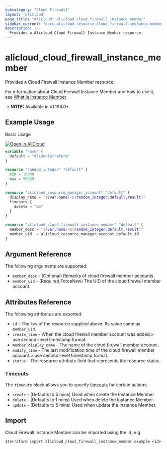 ```yaml
---
subcategory: "Cloud Firewall"
layout: "alicloud"
page_title: "Alicloud: alicloud_cloud_firewall_instance_member"
sidebar_current: "docs-alicloud-resource-cloud_firewall-instance-member"
description: |-
  Provides a Alicloud Cloud Firewall Instance Member resource.
---
```


# alicloud_cloud_firewall_instance_member

Provides a Cloud Firewall Instance Member resource.

For information about Cloud Firewall Instance Member and how to use it, see [What is Instance Member](https://www.alibabacloud.com/help/en/server-load-balancer/latest/createloadbalancer).

-> **NOTE:** Available in v1.194.0+.

## Example Usage

Basic Usage

<div style="display: block;margin-bottom: 40px;"><div class="oics-button" style="float: right;position: absolute;margin-bottom: 10px;">
  <a href="https://api.aliyun.com/terraform?resource=alicloud_cloud_firewall_instance_member&exampleId=3548ac26-5b3c-ab03-0909-25f42801a7ce7bd210cb&activeTab=example&spm=docs.r.cloud_firewall_instance_member.0.3548ac265b&intl_lang=EN_US" target="_blank">
    <img alt="Open in AliCloud" src="https://img.alicdn.com/imgextra/i1/O1CN01hjjqXv1uYUlY56FyX_!!6000000006049-55-tps-254-36.svg" style="max-height: 44px; max-width: 100%;">
  </a>
</div></div>

```terraform
variable "name" {
  default = "AliyunTerraform"
}

resource "random_integer" "default" {
  min = 10000
  max = 99999
}

resource "alicloud_resource_manager_account" "default" {
  display_name = "${var.name}-${random_integer.default.result}"
  timeouts {
    delete = "5m"
  }
}

resource "alicloud_cloud_firewall_instance_member" "default" {
  member_desc = "${var.name}-${random_integer.default.result}"
  member_uid  = alicloud_resource_manager_account.default.id
}
```

## Argument Reference

The following arguments are supported:
* `member_desc` - (Optional) Remarks of cloud firewall member accounts.
* `member_uid` - (Required,ForceNew) The UID of the cloud firewall member account.



## Attributes Reference

The following attributes are exported:
* `id` - The `key` of the resource supplied above. Its value same as `member_uid`.
* `create_time` - When the cloud firewall member account was added.> use second-level timestamp format.
* `member_display_name` - The name of the cloud firewall member account.
* `modify_time` - The last modification time of the cloud firewall member account.> use second-level timestamp format.
* `status` - The resource attribute field that represents the resource status.

### Timeouts

The `timeouts` block allows you to specify [timeouts](https://www.terraform.io/docs/configuration-0-11/resources.html#timeouts) for certain actions:
* `create` - (Defaults to 5 mins) Used when create the Instance Member.
* `delete` - (Defaults to 1 mins) Used when delete the Instance Member.
* `update` - (Defaults to 5 mins) Used when update the Instance Member.

## Import

Cloud Firewall Instance Member can be imported using the id, e.g.

```shell
$terraform import alicloud_cloud_firewall_instance_member.example <id>
```